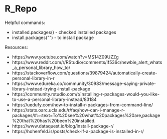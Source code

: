 # R_Repo

Helpful commands:
<ul>
  <li>installed.packages() - checked installed packages </li>
 <li> install.packages("") - to install package</li>
</ul>

Resources:
<ul>
<li>https://www.youtube.com/watch?v=MS14Z09UZZg</li>
<li>https://www.reddit.com/r/RStudio/comments/if536c/newbie_alert_whats_a_personal_library_how_to/</li>
<li>https://stackoverflow.com/questions/39879424/automatically-create-personal-library-in-r</li>
<li>https://www.edureka.co/community/30983/message-saying-private-library-instead-trying-install-package</li>
<li>https://community.rstudio.com/t/installing-r-packages-would-you-like-to-use-a-personal-library-instead/83184</li>
<li>https://uedufy.com/how-to-install-r-packages-from-command-line/</li>
<li>https://stats.oarc.ucla.edu/r/faq/how-can-i-manage-r-packages/#:~:text=To%20see%20what%20packages%20are,package%20that%20has%20been%20installed.</li>
<li>https://www.dataquest.io/blog/install-package-r/</li>
  <li>https://hohenfeld.is/posts/check-if-a-package-is-installed-in-r/</li>
</ul>
